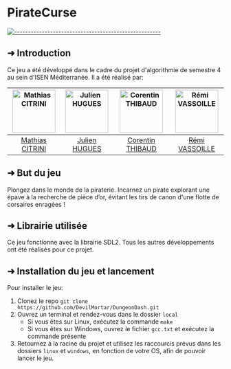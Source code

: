 # PirateCurse
[![-----------------------------------------------------](https://raw.githubusercontent.com/andreasbm/readme/master/assets/lines/water.png)](#introduction)
## ➜ Introduction

Ce jeu a été développé dans le cadre du projet d'algorithmie de semestre 4 au sein d'ISEN Méditerranée.
Il a été réalisé par:

| [<img alt="Mathias CITRINI" src="https://avatars.githubusercontent.com/u/29785323?v=4" width="100">](https://github.com/DevilMortar) | [<img alt="Julien HUGUES" src="https://avatars.githubusercontent.com/u/85904905?v=4" width="100">](https://github.com/StretScher) | [<img alt="Corentin THIBAUD" src="https://avatars.githubusercontent.com/u/74668473?v=4" width="100">](https://github.com/corentinthibaud) | [<img alt="Rémi VASSOILLE" src="https://avatars.githubusercontent.com/u/78744690?v=4" width="100">](https://github.com/Remi-Vassoille) |
|:------------------------------------------------------------------------------------------------------------------------------------:|:---------------------------------------------------------------------------------------------------------------------------------:|:-----------------------------------------------------------------------------------------------------------------------------------------:|:--------------------------------------------------------------------------------------------------------------------------------------:|
|                                          [Mathias CITRINI](https://github.com/DevilMortar)                                           |                                          [Julien HUGUES](https://github.com/StretScher)                                           |                                          [Corentin THIBAUD](https://github.com/corentinthibaud)                                           |                                          [Rémi VASSOILLE](https://github.com/Remi-Vassoille)                                          |

## ➜ But du jeu

Plongez dans le monde de la piraterie. Incarnez un pirate explorant une épave à la recherche de pièce d’or, évitant les tirs de canon d'une flotte de corsaires enragées !

## ➜ Librairie utilisée

Ce jeu fonctionne avec la librairie SDL2. Tous les autres développements ont été réalisés pour ce projet.

## ➜ Installation du jeu et lancement
Pour installer le jeu:
1) Clonez le repo `git clone https://github.com/DevilMortar/DungeonDash.git`
2) Ouvrez un terminal et rendez-vous dans le dossier `local`
   * Si vous êtes sur Linux, exécutez la commande `make`
   * Si vous êtes sur Windows, ouvrez le fichier `gcc.txt` et exécutez la commande présente
3) Retournez à la racine du projet et utilisez les raccourcis prévus dans les dossiers `linux` et `windows`, en fonction de votre OS, afin de pouvoir lancer le jeu.
